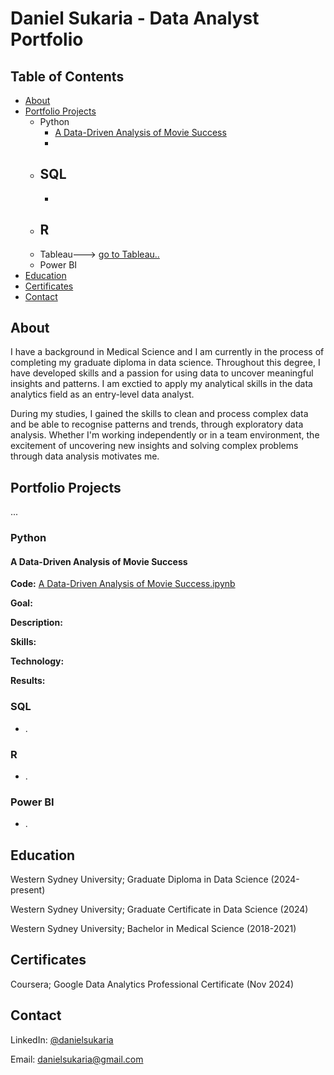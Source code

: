 # Daniel Sukaria - Data Analyst Portfolio

## Table of Contents
- [About](https://github.com/dsukaria/Data-Analysis-Portfolio/blob/main/README.md#About)
- [Portfolio Projects](https://github.com/dsukaria/Data-Analysis-Portfolio/blob/main/README.md#Portfolio-Projects)
  - Python
    - [A Data-Driven Analysis of Movie Success](https://github.com/dsukaria/Data-Analysis-Portfolio/blob/main/README.md#A-Data-Driven-Analysis-of-Movie-Success)
    -   
  - SQL
    - 
    - 
  - R
    - 
  - Tableau---> [go to Tableau..]()
  - Power BI
- [Education](https://github.com/dsukaria/Data-Analysis-Portfolio/blob/main/README.md#Education)
- [Certificates](https://github.com/dsukaria/Data-Analysis-Portfolio/blob/main/README.md#Certificates)
- [Contact](https://github.com/dsukaria/Data-Analysis-Portfolio/blob/main/README.md#Contact)


## About
I have a background in Medical Science and I am currently in the process of completing my graduate diploma in data science. Throughout this degree, I have developed skills and a passion for using data to uncover meaningful insights and patterns. I am exctied to apply my analytical skills in the data analytics field as an entry-level data analyst.

During my studies, I gained the skills to clean and process complex data and be able to recognise patterns and trends, through exploratory data analysis. Whether I'm working independently or in a team environment, the excitement of uncovering new insights and solving complex problems through data analysis motivates me.


## Portfolio Projects
...

### Python

#### A Data-Driven Analysis of Movie Success
**Code:** [A Data-Driven Analysis of Movie Success.ipynb]()

**Goal:**

**Description:**

**Skills:**

**Technology:**

**Results:**
    
### SQL
  - .

### R
  - .

### Power BI
  - .


## Education
Western Sydney University; Graduate Diploma in Data Science (2024-present)

Western Sydney University; Graduate Certificate in Data Science (2024)

Western Sydney University; Bachelor in Medical Science (2018-2021)

## Certificates
Coursera; Google Data Analytics Professional Certificate (Nov 2024)

## Contact
LinkedIn: [@danielsukaria](https://www.linkedin.com/in/daniel-sukaria-343826332)

Email: danielsukaria@gmail.com 







